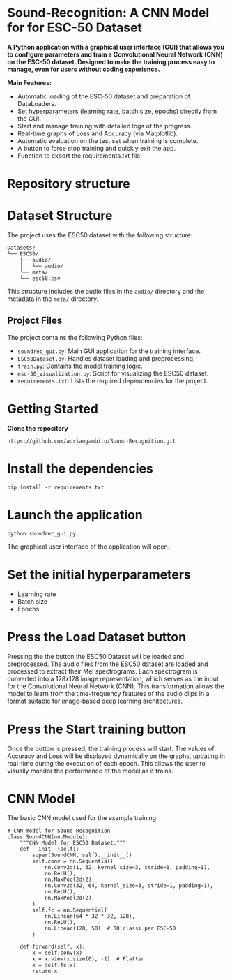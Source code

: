 # Sound-Recognition: A CNN Model for for ESC-50 Dataset

**A Python application with a graphical user interface (GUI) that allows you to configure parameters and train a Convolutional Neural Network (CNN) on the ESC-50 dataset. Designed to make the training process easy to manage, even for users without coding experience.**

**Main Features:**
*	Automatic loading of the ESC-50 dataset and preparation of DataLoaders.
*	Set hyperparameters (learning rate, batch size, epochs) directly from the GUI.
*	Start and manage training with detailed logs of the progress.
*	Real-time graphs of Loss and Accuracy (via Matplotlib).
*	Automatic evaluation on the test set when training is complete.
*	A button to force stop training and quickly exit the app.
*	Function to export the requirements.txt file.


# Repository structure
# Dataset Structure
The project uses the ESC50 dataset with the following structure:
```
Datasets/
└── ESC50/
    ├── audio/
    │   └── audio/
    └── meta/
    └── esc50.csv
```

This structure includes the audio files in the `audio/` directory and the metadata in the `meta/` directory.

## Project Files

The project contains the following Python files:

- `soundrec_gui.py`: Main GUI application for the training interface.
- `ESC50Dataset.py`: Handles dataset loading and preprocessing.
- `train.py`: Contains the model training logic.
- `esc-50_visualization.py`: Script for visualizing the ESC50 dataset.
- `requirements.txt`: Lists the required dependencies for the project.


# Getting Started

**Clone the repository**
```
https://github.com/adriangambito/Sound-Recognition.git
```

# Install the dependencies
```
pip install -r requirements.txt
```

# Launch the application
```
python soundrec_gui.py
```

The graphical user interface of the application will open.

# Set the initial hyperparameters
* Learning rate
* Batch size
* Epochs

# Press the Load Dataset button
Pressing the the button the ESC50 Dataset will be loaded and preprocessed. 
The audio files from the ESC50 dataset are loaded and processed to extract their Mel spectrograms. Each spectrogram is converted into a 128x128 image representation, which serves as the input for the Convolutional Neural Network (CNN). This transformation allows the model to learn from the time-frequency features of the audio clips in a format suitable for image-based deep learning architectures.

# Press the Start training button
Once the button is pressed, the training process will start. The values of Accuracy and Loss will be displayed dynamically on the graphs, updating in real-time during the execution of each epoch. This allows the user to visually monitor the performance of the model as it trains.

# CNN Model
The basic CNN model used for the example training:
```
# CNN model for Sound Recognition
class SoundCNN(nn.Module):
    """CNN Model for ESC50 Dataset."""
    def __init__(self):
        super(SoundCNN, self).__init__()
        self.conv = nn.Sequential(
            nn.Conv2d(1, 32, kernel_size=3, stride=1, padding=1),
            nn.ReLU(),
            nn.MaxPool2d(2),
            nn.Conv2d(32, 64, kernel_size=3, stride=1, padding=1),
            nn.ReLU(),
            nn.MaxPool2d(2),
        )
        self.fc = nn.Sequential(
            nn.Linear(64 * 32 * 32, 128),
            nn.ReLU(),
            nn.Linear(128, 50)  # 50 classi per ESC-50
        )

    def forward(self, x):
        x = self.conv(x)
        x = x.view(x.size(0), -1)  # Flatten
        x = self.fc(x)
        return x
```



